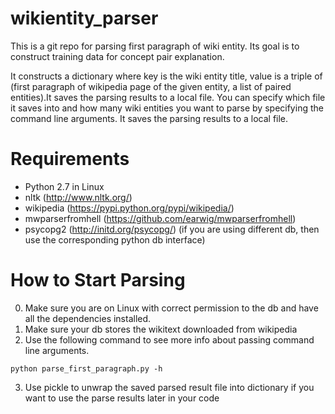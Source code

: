 # wikientity_parser
This is a git repo for parsing first paragraph of wiki entity. Its goal is to construct training data for concept pair explanation.

It constructs a dictionary where key is the wiki entity title, value is a triple of (first paragraph of wikipedia page of the given entity, a list of paired entities).It saves the parsing results to a local file. You can specify which file it saves into and how many wiki entities you want to parse by specifying the command line arguments. It saves the parsing results to a local file.
# Requirements
- Python 2.7 in Linux
- nltk (http://www.nltk.org/)
- wikipedia (https://pypi.python.org/pypi/wikipedia/)
- mwparserfromhell (https://github.com/earwig/mwparserfromhell)
- psycopg2 (http://initd.org/psycopg/) (if you are using different db, then use the corresponding python db interface)
# How to Start Parsing
0. Make sure you are on Linux with correct permission to the db and have all the dependencies installed.
1. Make sure your db stores the wikitext downloaded from wikipedia
2. Use the following command to see more info about passing command line arguments.
```
python parse_first_paragraph.py -h
```
3. Use pickle to unwrap the saved parsed result file into dictionary if you want to use the parse results later in your code
